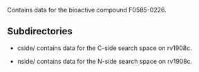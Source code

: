 Contains data for the bioactive compound F0585-0226.

## Subdirectories

- cside/ contains data for the C-side search space on rv1908c.

- nside/ contains data for the N-side search space on rv1908c.

